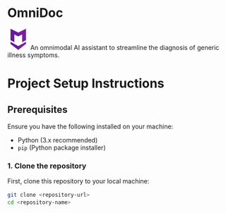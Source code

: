 # OmniDoc
![alt text](https://github.com/adam-p/markdown-here/raw/master/src/common/images/icon48.png "Logo Title Text 1")
An omnimodal AI assistant to streamline the diagnosis of generic illness symptoms.

# Project Setup Instructions

## Prerequisites

Ensure you have the following installed on your machine:

- Python (3.x recommended)
- `pip` (Python package installer)

### 1. Clone the repository

First, clone this repository to your local machine:

```bash
git clone <repository-url>
cd <repository-name>
